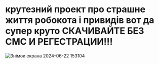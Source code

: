 # крутезний проект про страшне життя робокота і привидів вот да супер круто СКАЧИВАЙТЕ БЕЗ СМС И РЕГЕСТРАЦИИ!!!
![Знімок екрана 2024-06-22 153104](https://github.com/robocode-pb/RC2023/assets/172953581/0253cabd-05a6-44c9-95fe-dba07b6d3dd4)
